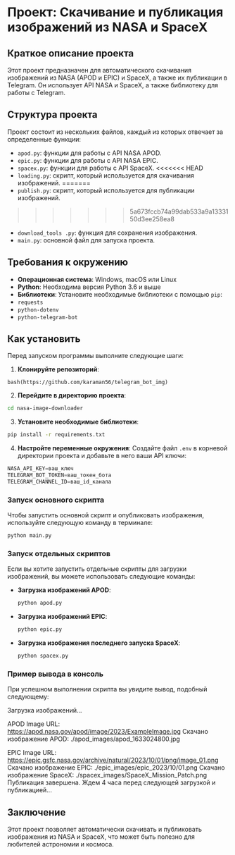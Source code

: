 # Проект: Скачивание и публикация изображений из NASA и SpaceX

## Краткое описание проекта

Этот проект предназначен для автоматического скачивания изображений из NASA (APOD и EPIC) и SpaceX, а также их публикации в Telegram. Он использует API NASA и SpaceX, а также библиотеку для работы с Telegram.

## Структура проекта

Проект состоит из нескольких файлов, каждый из которых отвечает за определенные функции:

- `apod.py`: функции для работы с API NASA APOD.
- `epic.py`: функции для работы с API NASA EPIC.
- `spacex.py`: функции для работы с API SpaceX.
<<<<<<< HEAD
- `loading.py`: скрипт, который используется  для скачивания изображений.
=======
- `publish.py`: скрипт, который используется  для публикации изображений.
>>>>>>> 5a673fccb74a99dab533a9a1333150d3ee258ea8
- `download_tools .py`: функция для сохранения изображения.
- `main.py`: основной файл для запуска проекта.

## Требования к окружению

- **Операционная система**: Windows, macOS или Linux
- **Python**: Необходима версия Python 3.6 и выше
- **Библиотеки**: Установите необходимые библиотеки с помощью `pip`:
- `requests`
- `python-dotenv`
- `python-telegram-bot`

## Как установить

Перед запуском программы выполните следующие шаги:

1. **Клонируйте репозиторий**:
```
bash(https://github.com/karaman56/telegram_bot_img)
```

2. **Перейдите в директорию проекта**:
```bash
cd nasa-image-downloader
```

3. **Установите необходимые библиотеки**:
```bash
pip install -r requirements.txt
```

4. **Настройте переменные окружения**: Создайте файл `.env` в корневой директории проекта и добавьте в него ваши API ключи:
```python
NASA_API_KEY=ваш_ключ
TELEGRAM_BOT_TOKEN=ваш_токен_бота
TELEGRAM_CHANNEL_ID=ваш_id_канала
```

### Запуск основного скрипта

Чтобы запустить основной скрипт и опубликовать изображения, используйте следующую команду в терминале:

```bash
python main.py
```

### Запуск отдельных скриптов

Если вы хотите запустить отдельные скрипты для загрузки изображений, вы можете использовать следующие команды:

- **Загрузка изображений APOD**:
  ```bash
  python apod.py 
  ```

- **Загрузка изображений EPIC**:
  ```bash
  python epic.py 
  ```

- **Загрузка изображения последнего запуска SpaceX**:
  ```bash
  python spacex.py
  ```

### Пример вывода в консоль

При успешном выполнении скрипта вы увидите вывод, подобный следующему:

Загрузка изображений...

APOD Image URL: https://apod.nasa.gov/apod/image/2023/ExampleImage.jpg
Скачано изображение APOD: ./apod_images/apod_1633024800.jpg

EPIC Image URL: https://epic.gsfc.nasa.gov/archive/natural/2023/10/01/png/image_01.png
Скачано изображение EPIC: ./epic_images/epic_2023/10/01.png Скачано изображение SpaceX: ./spacex_images/SpaceX_Mission_Patch.png Публикация завершена. Ждем 4 часа перед следующей загрузкой и публикацией...


## Заключение

Этот проект позволяет автоматически скачивать и публиковать изображения из NASA и SpaceX, что может быть полезно для любителей астрономии и космоса. 





